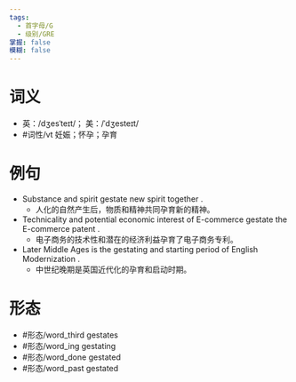 ```yaml
---
tags:
  - 首字母/G
  - 级别/GRE
掌握: false
模糊: false
---
```

# 词义
- 英：/dʒesˈteɪt/； 美：/ˈdʒesteɪt/
- #词性/vt  妊娠；怀孕；孕育
# 例句
- Substance and spirit gestate new spirit together .
	- 人化的自然产生后，物质和精神共同孕育新的精神。
- Technicality and potential economic interest of E-commerce gestate the E-commerce patent .
	- 电子商务的技术性和潜在的经济利益孕育了电子商务专利。
- Later Middle Ages is the gestating and starting period of English Modernization .
	- 中世纪晚期是英国近代化的孕育和启动时期。
# 形态
- #形态/word_third gestates
- #形态/word_ing gestating
- #形态/word_done gestated
- #形态/word_past gestated

